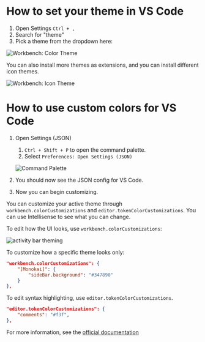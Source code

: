 # How to set your theme in VS Code

1. Open Settings `Ctrl + ,`
2. Search for "theme"
3. Pick a theme from the dropdown here:

![Workbench: Color Theme](pimp-my-terminal/howto-vscode-theme.png)

You can also install more themes as extensions, and you can install different icon themes.

![Workbench: Icon Theme](pimp-my-terminal/howto-vscode-icon-theme.png)

# How to use custom colors for VS Code

1. Open Settings (JSON)

    1. `Ctrl + Shift + P` to open the command palette.
    2. Select `Preferences: Open Settings (JSON)`

    ![Command Palette](pimp-my-terminal/howto-vscode-settings-json.png)

2. You should now see the JSON config for VS Code.
3. Now you can begin customizing.

You can customize your active theme through `workbench.colorCustomizations`
and `editor.tokenColorCustomizations`. You can use Intellisense to see what
you can change.

To edit how the UI looks, use `workbench.colorCustomizations`:

![activity bar theming](https://code.visualstudio.com/assets/docs/getstarted/themes/theme-activitybar.gif)

To customize how a specific theme looks only:

```json
"workbench.colorCustomizations": {
    "[Monokai]": {
        "sideBar.background": "#347890"
    }
},
```

To edit syntax highlighting, use `editor.tokenColorCustomizations`.

```json
"editor.tokenColorCustomizations": {
	"comments": "#f3f",
},
```

For more information, see the [official documentation](https://code.visualstudio.com/docs/getstarted/themes)
